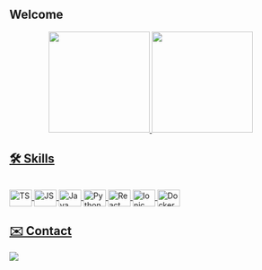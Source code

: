   ## Welcome

  <div align="center">
    <a href="https://github.com/rodrigo-vianna">
    <img height="180em" src="https://github-readme-stats.vercel.app/api?username=rodrigo-vianna&show_icons=true&theme=dark&include_all_commits=true&count_private=true&hide_rank=true"/>
    <img height="180em" src="https://github-readme-stats.vercel.app/api/top-langs/?username=rodrigo-vianna&layout=compact&langs_count=7&theme=dark"/>
  </div>
  
  ## 🛠 Skills
  
  <div style="display: inline_block"><br>
    <img align="center" alt="TS" height="30" width="40" src="https://cdn.jsdelivr.net/gh/devicons/devicon/icons/typescript/typescript-original.svg" />
    <img align="center" alt="JS" height="30" width="40" src="https://cdn.jsdelivr.net/gh/devicons/devicon/icons/javascript/javascript-original.svg" />
    <img align="center" alt="Java" height="30" width="40" src="https://cdn.jsdelivr.net/gh/devicons/devicon/icons/java/java-original.svg" />
    <img align="center" alt="Python" height="30" width="40" src="https://cdn.jsdelivr.net/gh/devicons/devicon/icons/python/python-original.svg" />
    <img align="center" alt="React" height="30" width="40" src="https://cdn.jsdelivr.net/gh/devicons/devicon/icons/react/react-original.svg" />
    <img align="center" alt="Ionic" height="30" width="40" src="https://cdn.jsdelivr.net/gh/devicons/devicon/icons/ionic/ionic-original.svg" />
    <img align="center" alt="Docker" height="30" width="40" src="https://cdn.jsdelivr.net/gh/devicons/devicon/icons/docker/docker-plain.svg" />
  </div>
  
  ## ✉️ Contact
  
  <a href="https://www.linkedin.com/in/rodrigo-vianna" target="_blank"><img src="https://img.shields.io/badge/LinkedIn-0077B5?style=for-the-badge&logo=linkedin&logoColor=white" target="_blank"></a> 
 
